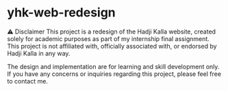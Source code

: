# yhk-web-redesign
⚠️ Disclaimer
This project is a redesign of the Hadji Kalla website, created solely for academic purposes as part of my internship final assignment. This project is not affiliated with, officially associated with, or endorsed by Hadji Kalla in any way.

The design and implementation are for learning and skill development only. If you have any concerns or inquiries regarding this project, please feel free to contact me.
